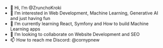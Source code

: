 - 👋 Hi, I’m @ZrunchoKroki
- 👀 I’m interested in Web Development, Machine Learning, Generative AI and just having fun
- 🌱 I’m currently learning React, Symfony and How to build Machine Learning apps
- 💞️ I’m looking to collaborate on Website Development and SEO
- 📫 How to reach me Discord: @cornypnew

<!---
ZrunchoKroki/ZrunchoKroki is a ✨ special ✨ repository because its `README.md` (this file) appears on your GitHub profile.
You can click the Preview link to take a look at your changes.
--->
